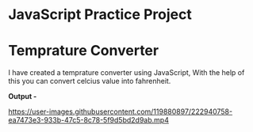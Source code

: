 # JavaScript Practice Project

# Temprature Converter

I have created a temprature converter using JavaScript, With the help of this you can convert celcius value into fahrenheit.

**Output -**

https://user-images.githubusercontent.com/119880897/222940758-ea7473e3-933b-47c5-8c78-5f9d5bd2d9ab.mp4

